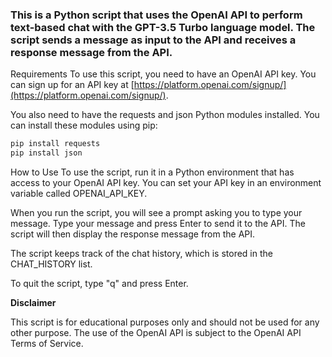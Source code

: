 ### This is a Python script that uses the OpenAI API to perform text-based chat with the GPT-3.5 Turbo language model. The script sends a message as input to the API and receives a response message from the API.

Requirements
To use this script, you need to have an OpenAI API key. You can sign up for an API key at [https://platform.openai.com/signup/](https://platform.openai.com/signup/).

You also need to have the 
requests and json Python modules installed. You can install these modules using pip:

```python
pip install requests
pip install json
```

How to Use
To use the script, run it in a Python environment that has access to your OpenAI API key. You can set your API key in an environment variable called 
OPENAI_API_KEY.

When you run the script, you will see a prompt asking you to type your message. Type your message and press Enter to send it to the API. The script will then display the response message from the API.

The script keeps track of the chat history, which is stored in the CHAT_HISTORY list.

To quit the script, type "q" and press Enter.

**Disclaimer** 

This script is for educational purposes only and should not be used for any other purpose. The use of the OpenAI API is subject to the OpenAI API Terms of Service.
